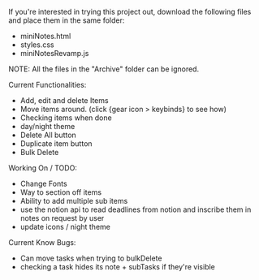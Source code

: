 If you're interested in trying this project out, download the following files and place them in the same folder:
- miniNotes.html
- styles.css
- miniNotesRevamp.js

NOTE: All the files in the "Archive" folder can be ignored.

Current Functionalities:
- Add, edit and delete Items
- Move items around. (click {gear icon > keybinds} to see how)
- Checking items when done
- day/night theme
- Delete All button
- Duplicate item button
- Bulk Delete

Working On / TODO: 
- Change Fonts
- Way to section off items
- Ability to add multiple sub items
- use the notion api to read deadlines from notion and inscribe them in notes on request by user
- update icons / night theme

Current Know Bugs: 
- Can move tasks when trying to bulkDelete
- checking a task hides its note + subTasks if they're visible
